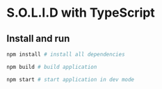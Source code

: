 # S.O.L.I.D with TypeScript

## Install and run

```bash
npm install # install all dependencies
```

```bash
npm build # build application
```

```bash
npm start # start application in dev mode
```
